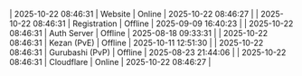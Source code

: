 | 2025-10-22 08:46:31 | Website | Online | 2025-10-22 08:46:27 |
| 2025-10-22 08:46:31 | Registration | Offline | 2025-09-09 16:40:23 |
| 2025-10-22 08:46:31 | Auth Server | Offline | 2025-08-18 09:33:31 |
| 2025-10-22 08:46:31 | Kezan (PvE) | Offline | 2025-10-11 12:51:30 |
| 2025-10-22 08:46:31 | Gurubashi (PvP) | Offline | 2025-08-23 21:44:06 |
| 2025-10-22 08:46:31 | Cloudflare | Online | 2025-10-22 08:46:27 |
